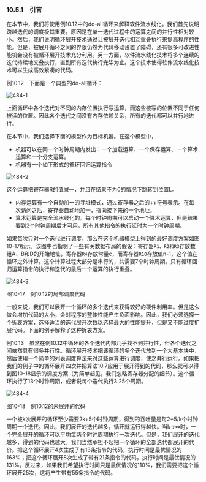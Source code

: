 ### 10.5.1　引言

在本节中，我们将使用例10.12中的do-all循环来解释软件流水线化。我们首先说明跨越迭代的调度极其重要，原因是在单一迭代过程中的运算之间的并行性相对较小。然后，我们说明循环展开技术通过让被展开迭代相互重叠执行来提高程序的性能。但是，被展开循环之间的界限仍然为代码移动设置了障碍，还有很多可改进性能机会没有被循环展开技术充分利用。另一方面，软件流水线化技术将多个连续的迭代持续地交叠执行，直到所有迭代执行完毕为止。这个技术使得软件流水线化技术可以生成高效紧凑的代码。

例10.12　下面是一个典型的do-all循环：

![484-1](../Images/image04823.jpeg)

上面循环中各个迭代对不同的内存位置执行写运算，而这些被写的位置不同于任何被读的位置。因此各个迭代之间没有内存依赖关系，所有的迭代都可以并行地进行。

在本节中，我们选择下面的模型作为目标机器。在这个模型中，

- 机器可以在同一个时钟周期内发出：一个加载运算、一个保存运算、一个算术运算和一个分支运算。
- 机器有一个如下形式的循环回归运算指令

![484-2](../Images/image04824.jpeg)

这个运算把寄存器R的值减一，并且在结果不为0的情况下跳转到位置L。

- 内存运算有一个自动加一的寻址模式，通过寄存器之后的++符号表示。在每次访问之后，寄存器自动地加一，指向接下来的一个地址。
- 算术运算是完全流水线化的。每个时钟周期可以启动一个算术运算，但是结果要到2个时钟周期后才可用。所有其他指令的执行延时为一个时钟周期。

如果每次只对一个迭代进行调度，那么在这个机器模型上得到的最好调度方案如图10-17所示。该图中也指明了一些有关数据布局的假设：寄存器`R1、R2和R3`存放数组A、B和D的开始地址，寄存器`R4`存放常量c，而寄存器`R10`存放值n-1，这个值在循环之外计算。这个计算过程大部分是串行的，共需要7个时钟周期。只有循环回归运算指令的执行和迭代的最后一个运算的执行重叠。

![484-3](../Images/image04825.jpeg)

图10-17　例10.12的局部调度代码

一般来说，我们可以展开一个循环的多个迭代来获得较好的硬件利用率。但是这么做会增加代码的大小，会对程序的整体性能产生负面影响。因此，我们必须选择一个折衷方案，选择适当的迭代展开次数以选择最大的性能提升，但是又不能过度扩展代码。下面的例子解释了这种折衷方案。

例10.13　虽然在例10.12中循环的各个迭代内部几乎找不到并行性，但各个迭代之间依然具有很多并行性。循环展开技术把该循环的多个迭代放到一个大基本块中，然后使用一个简单的列表调度算法来对这些运算进行调度，使之并行运行。如果把我们的例子中的循环展开四次并把算法10.7应用于展开得到的代码，那么就可以得到图10-18显示的调度方案（为简单起见，我们忽略寄存器分配的细节）。这个循环执行了13个时钟周期，或者说每个迭代执行3.25个周期。

![484-4](../Images/image04826.jpeg)

图10-18　例10.12的未展开的代码

一个被k次展开的循环至少需要2k+5个时钟周期，得到的吞吐量是每2+5/k个时钟周期一个迭代。因此，我们展开的迭代越多，循环就运行得越快。当k→∞时，一个完全展开的循环可以平均每两个时钟周期执行一次迭代。但是，我们展开的迭代越多，得到的代码也越大。我们当然承担不起把一个循环的全部迭代都展开的代价。把这个循环展开4次生成了有13条指令的代码，执行时间是最优情况的163%；把这个循环展开8次生成了带有21条指令的代码，执行时间是最优情况的131%。反过来，如果我们希望执行时间只是最优情况的110%，我们需要把这个循环展开25次，这将产生带有55条指令的代码。